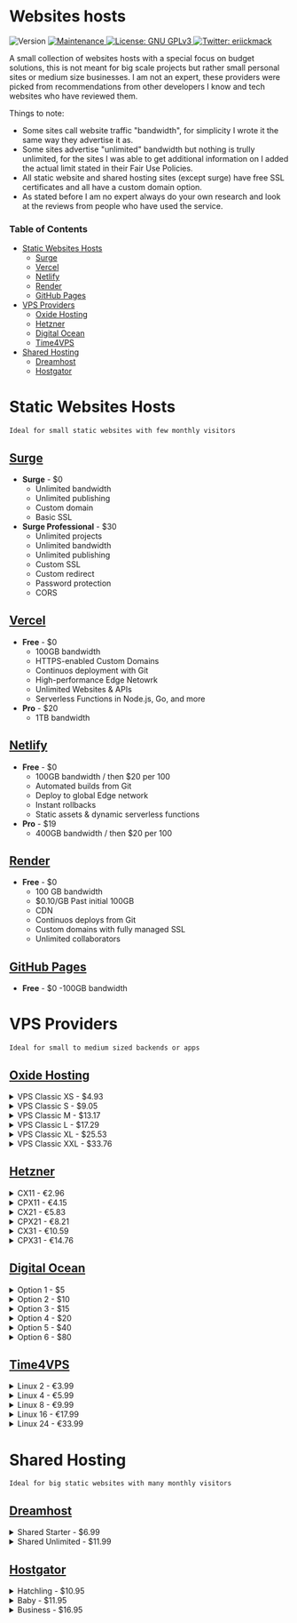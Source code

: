 <!-- omit in toc -->
# Websites hosts
<p>
  <img alt="Version" src="https://img.shields.io/badge/version-1.0.0-blue.svg?cacheSeconds=2592000&style=flat-square" />
  <a href="https://github.com/erickmack/hostingOptions/graphs/commit-activity" target="_blank">
      <img alt="Maintenance" src="https://img.shields.io/badge/Maintained%3F-yes-green.svg?style=flat-square" />
    </a>
  <a href="https://github.com/erickmack/hostingoptions/blob/master/LICENSE" target="_blank">
      <img alt="License: GNU GPLv3" src="https://img.shields.io/github/license/erickmack/hostingoptions?style=flat-square" />
    </a>
      <a href="https://twitter.com/eriickmack" target="_blank">
      <img alt="Twitter: eriickmack" src="https://img.shields.io/twitter/follow/eriickmack.svg?style=social" />
    </a>
</p>

A small collection of websites hosts with a special focus on budget solutions, this is not meant for big scale projects but rather small personal sites or medium size businesses. I am not an expert, these providers were picked from recommendations from other developers I know and tech websites who have reviewed them.

Things to note:

-   Some sites call website traffic "bandwidth", for simplicity I wrote it the same way they advertise it as.
-   Some sites advertise "unlimited" bandwidth but nothing is trully unlimited, for the sites I was able to get additional information on I added the actual limit stated in their Fair Use Policies.
-   All static website and shared hosting sites (except surge) have free SSL certificates and all have a custom domain option.
-   As stated before I am no expert always do your own research and look at the reviews from people who have used the service.

<!-- omit in toc -->
### Table of Contents

- [Static Websites Hosts](#static-websites-hosts)
  - [Surge](#surge)
  - [Vercel](#vercel)
  - [Netlify](#netlify)
  - [Render](#render)
  - [GitHub Pages](#github-pages)
- [VPS Providers](#vps-providers)
  - [Oxide Hosting](#oxide-hosting)
  - [Hetzner](#hetzner)
  - [Digital Ocean](#digital-ocean)
  - [Time4VPS](#time4vps)
- [Shared Hosting](#shared-hosting)
  - [Dreamhost](#dreamhost)
  - [Hostgator](#hostgator)

# Static Websites Hosts

`Ideal for small static websites with few monthly visitors`

## [Surge](https://surge.sh/ "https//surge.sh/")

-   **Surge** - \$0
    -   Unlimited bandwidth
    -   Unlimited publishing
    -   Custom domain
    -   Basic SSL
-   **Surge Professional** - \$30
    -   Unlimited projects
    -   Unlimited bandwidth
    -   Unlimited publishing
    -   Custom SSL
    -   Custom redirect
    -   Password protection
    -   CORS

## [Vercel](https://vercel.com/ "https://vercel.com/")

-   **Free** - \$0
    -   100GB bandwidth
    -   HTTPS-enabled Custom Domains
    -   Continuos deployment with Git
    -   High-performance Edge Netowrk
    -   Unlimited Websites & APIs
    -   Serverless Functions in Node.js, Go, and more
-   **Pro** - \$20
    -   1TB bandwidth

## [Netlify](https://www.netlify.com/ "https://www.netlify.com/")

-   **Free** - \$0
    -   100GB bandwidth / then $20 per 100
    -   Automated builds from Git
    -   Deploy to global Edge network
    -   Instant rollbacks
    -   Static assets & dynamic serverless functions
-   **Pro** - \$19
    -   400GB bandwidth / then $20 per 100

## [Render](https://render.com/ "https://render.com/")

-   **Free** - \$0
    -   100 GB bandwidth
    -   \$0.10/GB Past initial 100GB
    -   CDN
    -   Continuos deploys from Git
    -   Custom domains with fully managed SSL
    -   Unlimited collaborators

## [GitHub Pages](https://pages.github.com/ "https://pages.github.com/")

-   **Free** - \$0
    -100GB bandwidth

# VPS Providers

`Ideal for small to medium sized backends or apps`

## [Oxide Hosting](https://oxide.host/virtual-servers-classic "https://oxide.host/virtual-servers-classic")

<details>
    <summary>VPS Classic XS - $4.93</summary>
    <ul>
      <li>1 vCore 3.00GHz</li>
      <li>2GB DDR4 ECC RAM</li>
      <li>32GB NVMe storage</li>
      <li>200mbps unmetered bandwidth</li>
      <li>Anti-DDoS Protection</li>
      <li>Automated backups</li>
    </ul>
  </details>
<details>
    <summary>VPS Classic S - $9.05</summary>
    <ul>
      <li>1 vCore 3.00GHz</li>
      <li>4GB DDR4 ECC RAM</li>
      <li>64GB SSD storage</li>
      <li>200mbps unmetered bandwidth</li>
      <li>Anti-DDoS Protection</li>
      <li>Automated backups</li>
    </ul>
  </details>
  <details>
    <summary>VPS Classic M - $13.17</summary>
    <ul>
      <li>2 vCorse 3.00GHz</li>
      <li>6GB DDR4 ECC RAM</li>
      <li>96GB SSD storage</li>
      <li>200mbps unmetered bandwidth</li>
      <li>Anti-DDoS Protection</li>
      <li>Automated backups</li>
    </ul>
  </details>
  <details>
    <summary>VPS Classic L - $17.29</summary>
    <ul>
      <li>2 vCore 3.00GHz</li>
      <li>8GB DDR4 ECC RAM</li>
      <li>128GB SSD storage</li>
      <li>200mbps unmetered bandwidth</li>
      <li>Anti-DDoS Protection</li>
      <li>Automated backups</li>
    </ul>
  </details>
  <details>
    <summary>VPS Classic XL - $25.53</summary>
    <ul>
      <li>3 vCPU 3.00GHz</li>
      <li>12GB DDR4 ECC RAM</li>
      <li>160GB SSD storage</li>
      <li>200mbps unmetered bandwidth</li>
      <li>Anti-DDoS Protection</li>
      <li>Automated backups</li>
    </ul>
  </details>
  <details>
    <summary>VPS Classic XXL - $33.76</summary>
    <ul>
      <li>3 vCore 3.0GHz</li>
      <li>16GB RAM</li>
      <li>192GB SSD storage</li>
      <li>200mbps unmetered bandwidth</li>
      <li>Anti-DDoS Protection</li>
      <li>Automated backups</li>
    </ul>
  </details>

## [Hetzner](https://www.hetzner.com/cloud/?1 "https://www.hetzner.com/cloud/?1")

  <details>
    <summary>CX11 - €2.96</summary>
    <ul>
      <li>1 vCPU</li>
      <li>2GB RAM</li>
      <li>20GB storage</li>
      <li>20TB bandwidth</li>
    </ul>
  </details>
  <details>
    <summary>CPX11 - €4.15</summary>
    <ul>
      <li>2 vCPU</li>
      <li>2GB RAM</li>
      <li>40GB storage</li>
      <li>20TB bandwidth</li>
    </ul>
  </details>
  <details>
    <summary>CX21 - €5.83</summary>
    <ul>
      <li>2 vCPU</li>
      <li>4GB RAM</li>
      <li>40GB storage</li>
      <li>20TB bandwidth</li>
    </ul>
  </details>
    <details>
    <summary>CPX21 - €8.21</summary>
    <ul>
      <li>3 vCPU</li>
      <li>4GB RAM</li>
      <li>80GB storage</li>
      <li>20TB bandwidth</li>
    </ul>
  </details>
    <details>
    <summary>CX31 - €10.59</summary>
    <ul>
      <li>2 vCPU</li>
      <li>8GB RAM</li>
      <li>80GB storage</li>
      <li>20TB bandwidth</li>
    </ul>
  </details>
    <details>
      <summary>CPX31 - €14.76</summary>
      <ul>
        <li>4 vCPU</li>
        <li>8GB RAM</li>
        <li>160GB storage</li>
        <li>20TB bandwidth</li>
      </ul>
  </details>

## [Digital Ocean](https://www.digitalocean.com/pricing/#droplet "https://www.digitalocean.com/pricing/#droplet")

  <details>
    <summary>Option 1 - $5</summary>
    <ul>
      <li>1 vCPU</li>
      <li>1GB RAM</li>
      <li>25GB SSD storage</li>
      <li>1TB bandwidth</li>
    </ul>
  </details>
  <details>
    <summary>Option 2 - $10</summary>
     <ul>
        <li>1 vCPU</li>
       <li> 2GB RAM</li>
       <li>50GB SSD storage</li>
        <li>2TB bandwidth</li>
     </ul>
  </details>
 <details>
    <summary>Option 3 - $15</summary>
     <ul>
        <li>2 vCPU</li>
        <li>2GB</li>
        <li>60GB SSD storage</li>
        <li>3TB bandwidth</li>
     </ul>
 </details>
  <details>
    <summary>Option 4 - $20</summary>
      <ul>
        <li>2 vCPU</li>
        <li>4GB RAM</li>
        <li>80GB SSD storage</li>
        <li>4TB bandwidth</li>
      </ul>
  </details>
  <details>
    <summary>Option 5 - $40</summary>
      <ul>
        <li>4 vCPU</li>
        <li>8GB RAM</li>
        <li>160GB SSD storage</li>
        <li>5TB bandwidth</li>
      </ul>
  </details>
  <details>
    <summary>Option 6 - $80</summary>
      <ul>
        <li>8 vCPU</li>
        <li>16GB RAM</li>
        <li>320GB SSD storage</li>
        <li>6TB bandwidth</li>
      </ul>
  </details>

## [Time4VPS](https://www.time4vps.com/linux-vps/ "https://www.time4vps.com/linux-vps/")

  <details>
    <summary>Linux 2 - €3.99</summary>
    <ul>
      <li>1 vCPU 2.6GHz</li>
      <li>2GB RAM</li>
      <li>20GB storage</li>
      <li>2TB bandwidth</li>
    </ul>
  </details>
    <details>
    <summary>Linux 4 - €5.99</summary>
    <ul>
      <li>1 vCPU 2.6GHz</li>
      <li>4GB RAM</li>
      <li>40GB storage</li>
      <li>4TB bandwidth</li>
    </ul>
  </details>
    <details>
    <summary>Linux 8 - €9.99</summary>
    <ul>
      <li>2 vCPU 2.6GHz</li>
      <li>8GB RAM</li>
      <li>80GB storage</li>
      <li>8TB bandwidth</li>
    </ul>
  </details>
    <details>
    <summary>Linux 16 - €17.99</summary>
    <ul>
      <li>4 vCPU 2.6GHz</li>
      <li>16GB RAM</li>
      <li>160GB storage</li>
      <li>160TB bandwidth</li>
    </ul>
  </details>
    <details>
    <summary>Linux 24 - €33.99</summary>
    <ul>
      <li>6 vCPU 2.6GHz</li>
      <li>24GB RAM</li>
      <li>240GB storage</li>
      <li>24TB bandwidth</li>
    </ul>
  </details>

# Shared Hosting

`Ideal for big static websites with many monthly visitors`

## [Dreamhost](https://www.dreamhost.com/hosting/shared/ "https://www.dreamhost.com/hosting/shared/")

  <details>
    <summary>Shared Starter - $6.99</summary>
    <ul>
      <li>50GB storage</li>
      <li>Unmetered bandwidth</li>
      <li>1 website</li>
      <li>5 subdomains</li>
      <li>Available SSL certificate</li>
    </ul>
  </details>
  <details>
    <summary>Shared Unlimited - $11.99</summary>
    <ul>
      <li>Unlimited storage</li>
      <li>Unmetered bandwidth</li>
      <li>Unlimited websites</li>
      <li>Pre-installed SSL certificate</li>
    </ul>
  </details>

## [Hostgator](https://www.hostgator.com/web-hosting "https://www.hostgator.com/web-hosting")

  <details>
    <summary>Hatchling - $10.95</summary>
    <ul>
      <li>Unmetered storage</li>
      <li>Unmetered bandwidth</li>
      <li>1 website</li>
      <li>SSL certificate</li>
    </ul>
  </details>
  <details>
    <summary>Baby - $11.95</summary>
    <ul>
      <li>Unmetered storage</li>
      <li>Unmetered bandwidth</li>
      <li>Unlimited websites</li>
      <li>SSL certificate</li>
    </ul>
  </details>
  <details>
      <summary>Business - $16.95</summary>
    <ul>
      <li>Unmetered storage</li>
      <li>Unmetered bandwidth</li>
      <li>Unlimited websites</li>
      <li>SSL certificate</li>
      <li>Dedicated IP</li>
    </ul>
  </details>
